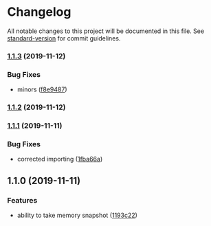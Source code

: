 # Changelog

All notable changes to this project will be documented in this file. See [standard-version](https://github.com/conventional-changelog/standard-version) for commit guidelines.

### [1.1.3](https://github.com/gospime/memory/compare/v1.1.2...v1.1.3) (2019-11-12)


### Bug Fixes

* minors ([f8e9487](https://github.com/gospime/memory/commit/f8e9487658ef2a83e664264267f1503569be8d01))

### [1.1.2](https://github.com/gospime/memory/compare/v1.1.1...v1.1.2) (2019-11-12)

### [1.1.1](https://github.com/gospime/memory/compare/v1.1.0...v1.1.1) (2019-11-11)


### Bug Fixes

* corrected importing ([1fba66a](https://github.com/gospime/memory/commit/1fba66a9a3758dfbd98faa716c10af36ffa1b4b4))

## 1.1.0 (2019-11-11)


### Features

* ability to take memory snapshot ([1193c22](https://github.com/gospime/memory/commit/1193c2282a45b94b413a5b60d3f6aecd8aea75bf))

